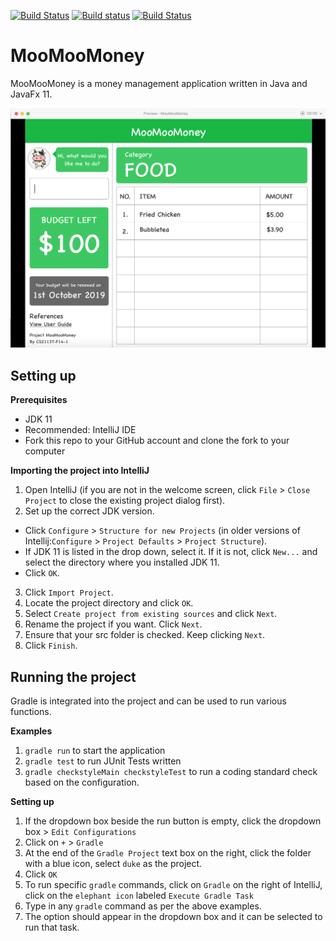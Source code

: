 [![Build Status](https://travis-ci.org/AY1920S1-CS2113T-F14-1/main.svg?branch=master)](https://travis-ci.org/AY1920S1-CS2113T-F14-1/main)  [![Build status](https://ci.appveyor.com/api/projects/status/smfjdes9c0yy98vi?svg=true)](https://ci.appveyor.com/project/Greatnest/main-7vh7t) [![Build Status](https://dev.azure.com/lindonng0501/MooMooMoney/_apis/build/status/AY1920S1-CS2113T-F14-1.main?branchName=master)](https://dev.azure.com/lindonng0501/MooMooMoney/_build/latest?definitionId=3&branchName=master)
# MooMooMoney
MooMooMoney is a money management application written in Java and JavaFx 11.

![Alt text](docs/images/Ui.png?raw=true "Ui Mockup")

## Setting up

**Prerequisites**

*   JDK 11
*   Recommended: IntelliJ IDE
*   Fork this repo to your GitHub account and clone the fork to your computer

**Importing the project into IntelliJ**

1.  Open IntelliJ (if you are not in the welcome screen, click `File` > `Close Project` to close the existing project dialog first).
2.  Set up the correct JDK version.
*   Click `Configure` > `Structure for new Projects` (in older versions of Intellij:`Configure` > `Project Defaults` > `Project Structure`).
*   If JDK 11 is listed in the drop down, select it. If it is not, click `New...` and select the directory where you installed JDK 11.
*   Click `OK`.
   
3.  Click `Import Project`.
4.  Locate the project directory and click `OK`.
5.  Select `Create project from existing sources` and click `Next`.
6.  Rename the project if you want. Click `Next`.
7.  Ensure that your src folder is checked. Keep clicking `Next`.
8.  Click `Finish`.

## Running the project
Gradle is integrated into the project and can be used to run various functions.

**Examples**
1. `gradle run` to start the application
2. `gradle test` to run JUnit Tests written
3. `gradle checkstyleMain checkstyleTest` to run a coding standard check based on the configuration.

**Setting up**
1.  If the dropdown box beside the run button is empty, click the dropdown box > `Edit Configurations`  
2.  Click on `+` > `Gradle`
3.  At the end of the `Gradle Project` text box on the right, click the folder with a blue icon, select `duke` as the project.
4.  Click `OK`
5.  To run specific `gradle` commands, click on `Gradle` on the right of IntelliJ, click on the `elephant icon` labeled `Execute Gradle Task`
6.  Type in any `gradle` command as per the above examples.
7.  The option should appear in the dropdown box and it can be selected to run that task.
